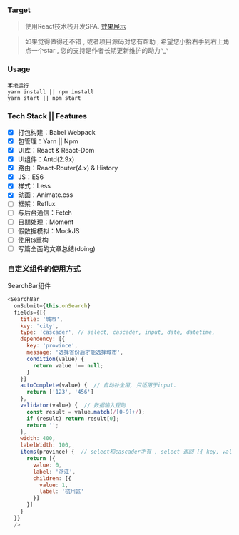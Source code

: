 ### Target
> 使用React技术栈开发SPA.
[效果展示](https://muyunyun.github.io/react-antd-demo)

> 如果觉得做得还不错 , 或者项目源码对您有帮助 , 希望您小抬右手到右上角点一个star , 您的支持是作者长期更新维护的动力^_^

### Usage
```
本地运行
yarn install || npm install
yarn start || npm start
```

### Tech Stack || Features
- [x] 打包构建：Babel Webpack
- [x] 包管理：Yarn || Npm
- [x] UI库：React & React-Dom
- [x] UI组件：Antd(2.9x)
- [x] 路由：React-Router(4.x) & History
- [x] JS：ES6
- [x] 样式：Less
- [x] 动画：Animate.css
- [ ] 框架：Reflux
- [ ] 与后台通信：Fetch
- [ ] 日期处理：Moment
- [ ] 假数据模拟：MockJS
- [ ] 使用ts重构
- [ ] 写篇全面的文章总结(doing)
<!--- [x] ~~finish~~-->

### 自定义组件的使用方式
SearchBar组件
```javascript
<SearchBar
  onSubmit={this.onSearch}
  fields={[{
    title: '城市',
    key: 'city',
    type: 'cascader', // select, cascader, input, date, datetime,
    dependency: [{
      key: 'province',
      message: '选择省份后才能选择城市',
      condition(value) {
        return value !== null;
      }
    }]
    autoComplete(value) {  // 自动补全用, 只适用于input.
      return ['123', '456']
    },
    validator(value) {  // 数据输入规则
      const result = value.match(/[0-9]+/);
      if (result) return result[0];
      return '';
    },
    width: 400,
    labelWidth: 100,
    items(province) {  // select和cascader才有 , select 返回 [{ key, value }]
      return [{
        value: 0,
        label: '浙江',
        children: [{
          value: 1,
          label: '杭州区'
        }]
      }]
    }
  }}
  />
  ```